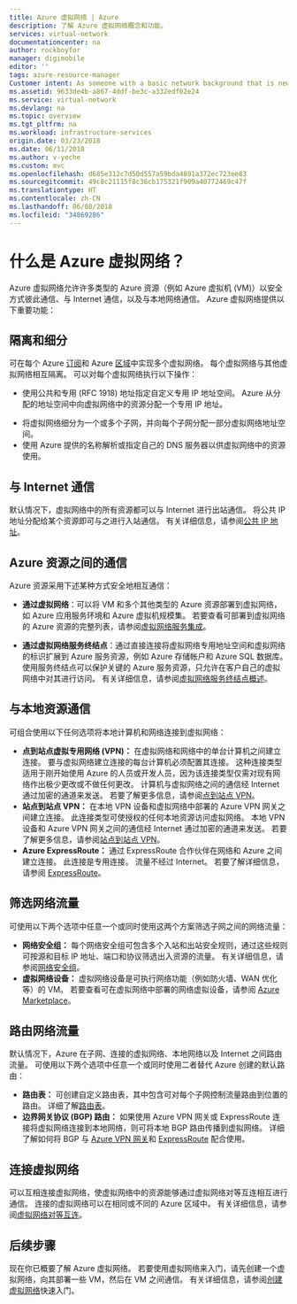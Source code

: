 ```yaml
---
title: Azure 虚拟网络 | Azure
description: 了解 Azure 虚拟网络概念和功能。
services: virtual-network
documentationcenter: na
author: rockboyfor
manager: digimobile
editor: ''
tags: azure-resource-manager
Customer intent: As someone with a basic network background that is new to Azure, I want to understand the capabilities of Azure Virtual Network, so that my Azure resources such as VMs, can securely communicate with each other, the internet, and my on-premises resources.
ms.assetid: 9633de4b-a867-4ddf-be3c-a332edf02e24
ms.service: virtual-network
ms.devlang: na
ms.topic: overview
ms.tgt_pltfrm: na
ms.workload: infrastructure-services
origin.date: 03/23/2018
ms.date: 06/11/2018
ms.author: v-yeche
ms.custom: mvc
ms.openlocfilehash: d685e312c7d50d557a59bda4891a372ec723ee83
ms.sourcegitcommit: 49c8c21115f8c36cb175321f909a40772469c47f
ms.translationtype: HT
ms.contentlocale: zh-CN
ms.lasthandoff: 06/08/2018
ms.locfileid: "34869286"
---
```

# <a name="what-is-azure-virtual-network"></a>什么是 Azure 虚拟网络？

Azure 虚拟网络允许许多类型的 Azure 资源（例如 Azure 虚拟机 (VM)）以安全方式彼此通信、与 Internet 通信，以及与本地网络通信。 Azure 虚拟网络提供以下重要功能：

<a name="isolation"></a>
## <a name="isolation-and-segmentation"></a>隔离和细分

可在每个 Azure [订阅](../azure-glossary-cloud-terminology.md?toc=%2fvirtual-network%2ftoc.json#subscription)和 Azure [区域](../azure-glossary-cloud-terminology.md?toc=%2fvirtual-network%2ftoc.json#region)中实现多个虚拟网络。 每个虚拟网络与其他虚拟网络相互隔离。 可以对每个虚拟网络执行以下操作：
- 使用公共和专用 (RFC 1918) 地址指定自定义专用 IP 地址空间。 Azure 从分配的地址空间中向虚拟网络中的资源分配一个专用 IP 地址。
<!-- Not Available on #region -->
- 将虚拟网络细分为一个或多个子网，并向每个子网分配一部分虚拟网络地址空间。
- 使用 Azure 提供的名称解析或指定自己的 DNS 服务器以供虚拟网络中的资源使用。

<a name="internet"></a>
## <a name="communicate-with-the-internet"></a>与 Internet 通信

默认情况下，虚拟网络中的所有资源都可以与 Internet 进行出站通信。 将公共 IP 地址分配给某个资源即可与之进行入站通信。 有关详细信息，请参阅[公共 IP 地址](virtual-network-public-ip-address.md)。

<a name="within-vnet"></a>
## <a name="communicate-between-azure-resources"></a>Azure 资源之间的通信

Azure 资源采用下述某种方式安全地相互通信：

- **通过虚拟网络**：可以将 VM 和多个其他类型的 Azure 资源部署到虚拟网络，如 Azure 应用服务环境和 Azure 虚拟机规模集。 若要查看可部署到虚拟网络的 Azure 资源的完整列表，请参阅[虚拟网络服务集成](virtual-network-for-azure-services.md)。 
<!-- Not Avialable on the Azure Kubernetes Service (AKS)-->
- **通过虚拟网络服务终结点**：通过直接连接将虚拟网络专用地址空间和虚拟网络的标识扩展到 Azure 服务资源，例如 Azure 存储帐户和 Azure SQL 数据库。 使用服务终结点可以保护关键的 Azure 服务资源，只允许在客户自己的虚拟网络中对其进行访问。 有关详细信息，请参阅[虚拟网络服务终结点概述](virtual-network-service-endpoints-overview.md)。

<a name="connect-on-premises"></a>
## <a name="communicate-with-on-premises-resources"></a>与本地资源通信

可组合使用以下任何选项将本地计算机和网络连接到虚拟网络：

- **点到站点虚拟专用网络 (VPN)：** 在虚拟网络和网络中的单台计算机之间建立连接。 要与虚拟网络建立连接的每台计算机必须配置其连接。 这种连接类型适用于刚开始使用 Azure 的人员或开发人员，因为该连接类型仅需对现有网络作出极少更改或不做任何更改。 计算机与虚拟网络之间的通信经 Internet 通过加密的通道来发送。 若要了解更多信息，请参阅[点到站点 VPN](../vpn-gateway/vpn-gateway-about-vpngateways.md?toc=%2fvirtual-network%2ftoc.json#P2S)。
- **站点到站点 VPN：** 在本地 VPN 设备和虚拟网络中部署的 Azure VPN 网关之间建立连接。 此连接类型可使授权的任何本地资源访问虚拟网络。 本地 VPN 设备和 Azure VPN 网关之间的通信经 Internet 通过加密的通道来发送。 若要了解更多信息，请参阅[站点到站点 VPN](../vpn-gateway/vpn-gateway-about-vpngateways.md?toc=%2fvirtual-network%2ftoc.json#s2smulti)。
- **Azure ExpressRoute：** 通过 ExpressRoute 合作伙伴在网络和 Azure 之间建立连接。 此连接是专用连接。 流量不经过 Internet。 若要了解详细信息，请参阅 [ExpressRoute](../vpn-gateway/vpn-gateway-about-vpngateways.md?toc=%2fvirtual-network%2ftoc.json#ExpressRoute)。

<a name="filtering"></a>
## <a name="filter-network-traffic"></a>筛选网络流量
可使用以下两个选项中任意一个或同时使用这两个方案筛选子网之间的网络流量：
- **网络安全组：** 每个网络安全组可包含多个入站和出站安全规则，通过这些规则可按源和目标 IP 地址、端口和协议筛选出入资源的流量。 有关详细信息，请参阅[网络安全组](security-overview.md#network-security-groups)。
- **虚拟网络设备：** 虚拟网络设备是可执行网络功能（例如防火墙、WAN 优化等）的 VM。 若要查看可在虚拟网络中部署的网络虚拟设备，请参阅 [Azure Marketplace](https://market.azure.cn/zh-cn/marketplace/apps?search=networking&page=1&subcategories=appliances)。

<a name="routing"></a>
## <a name="route-network-traffic"></a>路由网络流量

默认情况下，Azure 在子网、连接的虚拟网络、本地网络以及 Internet 之间路由流量。 可使用以下两个选项中任意一个或同时使用二者替代 Azure 创建的默认路由：
- **路由表：** 可创建自定义路由表，其中包含可对每个子网控制流量路由到位置的路由。 详细了解[路由表](virtual-networks-udr-overview.md#user-defined)。
- **边界网关协议 (BGP) 路由：** 如果使用 Azure VPN 网关或 ExpressRoute 连接将虚拟网络连接到本地网络，则可将本地 BGP 路由传播到虚拟网络。 详细了解如何将 BGP 与 [Azure VPN 网关](../vpn-gateway/vpn-gateway-bgp-overview.md?toc=%2fvirtual-network%2ftoc.json)和 [ExpressRoute](../expressroute/expressroute-routing.md?toc=%2fvirtual-network%2ftoc.json#dynamic-route-exchange) 配合使用。

## <a name="connect-virtual-networks"></a>连接虚拟网络

可以互相连接虚拟网络，使虚拟网络中的资源能够通过虚拟网络对等互连相互进行通信。 连接的虚拟网络可以在相同或不同的 Azure 区域中。 有关详细信息，请参阅[虚拟网络对等互连](virtual-network-peering-overview.md)。

## <a name="next-steps"></a>后续步骤

现在你已概要了解 Azure 虚拟网络。 若要使用虚拟网络来入门，请先创建一个虚拟网络，向其部署一些 VM，然后在 VM 之间通信。 有关详细信息，请参阅[创建虚拟网络](quick-create-portal.md)快速入门。
<!--Update_Description: update meta properties, wording update, update link-->
